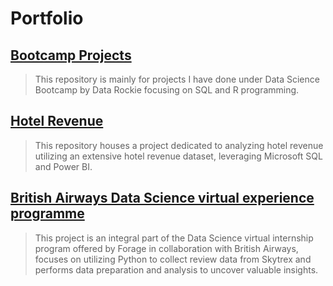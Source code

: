 # Portfolio

## [Bootcamp Projects](https://github.com/Worapitcha5972/Bootcamp_Projects)
> This repository is mainly for projects I have done under Data Science Bootcamp by Data Rockie focusing on SQL and R programming.

## [Hotel Revenue](https://github.com/Worapitcha5972/Hotel_Revenue)
> This repository houses a project dedicated to analyzing hotel revenue utilizing an extensive hotel revenue dataset, leveraging Microsoft SQL and Power BI. 

## [British Airways Data Science virtual experience programme](https://github.com/Worapitcha5972/British-Airways_Data_Science)
> This project is an integral part of the Data Science virtual internship program offered by Forage in collaboration with British Airways, focuses on utilizing Python to collect review data from Skytrex and performs data preparation and analysis to uncover valuable insights.
